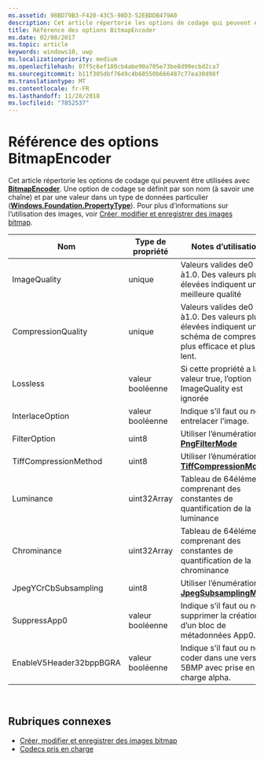 ```yaml
---
ms.assetid: 98BD79B3-F420-43C5-98D3-52EBDDB479A0
description: Cet article répertorie les options de codage qui peuvent être utilisées avec BitmapEncoder.
title: Référence des options BitmapEncoder
ms.date: 02/08/2017
ms.topic: article
keywords: windows10, uwp
ms.localizationpriority: medium
ms.openlocfilehash: 07f5c6ef180cb4abe90a705e73be8d99ecbd2ca7
ms.sourcegitcommit: b11f305dbf7649c4b68550b666487c77ea30d98f
ms.translationtype: MT
ms.contentlocale: fr-FR
ms.lasthandoff: 11/28/2018
ms.locfileid: "7852537"
---
```

# <a name="bitmapencoder-options-reference"></a>Référence des options BitmapEncoder


Cet article répertorie les options de codage qui peuvent être utilisées avec [**BitmapEncoder**](https://msdn.microsoft.com/library/windows/apps/br226206). Une option de codage se définit par son nom (à savoir une chaîne) et par une valeur dans un type de données particulier ([**Windows.Foundation.PropertyType**](https://msdn.microsoft.com/library/windows/apps/br225871)). Pour plus d’informations sur l’utilisation des images, voir [Créer, modifier et enregistrer des images bitmap](imaging.md).

| Nom                    | Type de propriété | Notes d’utilisation                                                                                        | Formats valides |
|-------------------------|--------------|----------------------------------------------------------------------------------------------------|---------------|
| ImageQuality            | unique       | Valeurs valides de0 à1.0. Des valeurs plus élevées indiquent une meilleure qualité                                 | JPEG, JPEG-XR |
| CompressionQuality      | unique       | Valeurs valides de0 à1.0. Des valeurs plus élevées indiquent un schéma de compression plus efficace et plus lent. | TIFF          |
| Lossless                | valeur booléenne      | Si cette propriété a la valeur true, l’option ImageQuality est ignorée                                        | JPEG-XR       |
| InterlaceOption         | valeur booléenne      | Indique s’il faut ou non entrelacer l’image.                                                                    | PNG           |
| FilterOption            | uint8        | Utiliser l’énumération [**PngFilterMode**](https://msdn.microsoft.com/library/windows/apps/br226389)                                | PNG           |
| TiffCompressionMethod   | uint8        | Utiliser l’énumération [**TiffCompressionMode**](https://msdn.microsoft.com/library/windows/apps/br226399)                    | TIFF          |
| Luminance               | uint32Array  | Tableau de 64éléments comprenant des constantes de quantification de la luminance                               | JPEG          |
| Chrominance             | uint32Array  | Tableau de 64éléments comprenant des constantes de quantification de la chrominance                             | JPEG          |
| JpegYCrCbSubsampling    | uint8        | Utiliser l’énumération [**JpegSubsamplingMode**](https://msdn.microsoft.com/library/windows/apps/br226386)                    | JPEG          |
| SuppressApp0            | valeur booléenne      | Indique s’il faut ou non supprimer la création d’un bloc de métadonnées App0.                                        | JPEG          |
| EnableV5Header32bppBGRA | valeur booléenne      | Indique s’il faut ou non coder dans une version 5BMP avec prise en charge alpha.                                         | BMP           |

 

## <a name="related-topics"></a>Rubriques connexes

* [Créer, modifier et enregistrer des images bitmap](imaging.md)
* [Codecs pris en charge](supported-codecs.md)

 




